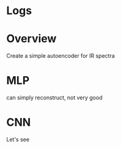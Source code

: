 # Logs

# Overview
Create a simple autoencoder for IR spectra

# MLP
can simply reconstruct, not very good

# CNN
Let's see
